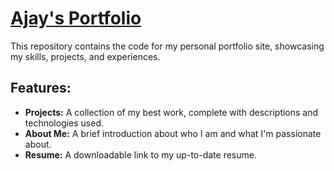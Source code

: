 # [Ajay's Portfolio](https://ajay180799.github.io/site/)

This repository contains the code for my personal portfolio site, showcasing my skills, projects, and experiences.

## Features:

- **Projects:** A collection of my best work, complete with descriptions and technologies used.
- **About Me:** A brief introduction about who I am and what I'm passionate about.
- **Resume:** A downloadable link to my up-to-date resume.
